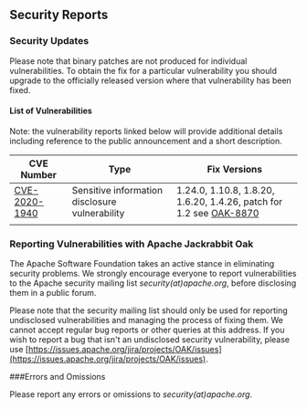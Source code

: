 <!--
   Licensed to the Apache Software Foundation (ASF) under one or more
   contributor license agreements.  See the NOTICE file distributed with
   this work for additional information regarding copyright ownership.
   The ASF licenses this file to You under the Apache License, Version 2.0
   (the "License"); you may not use this file except in compliance with
   the License.  You may obtain a copy of the License at

       http://www.apache.org/licenses/LICENSE-2.0

   Unless required by applicable law or agreed to in writing, software
   distributed under the License is distributed on an "AS IS" BASIS,
   WITHOUT WARRANTIES OR CONDITIONS OF ANY KIND, either express or implied.
   See the License for the specific language governing permissions and
   limitations under the License.
  -->

Security Reports
--------------------------------------------------------------------------------

### Security Updates

Please note that binary patches are not produced for individual vulnerabilities. To obtain the fix for a particular 
vulnerability you should upgrade to the officially released version where that vulnerability has been fixed.

#### List of Vulnerabilities

Note: the vulnerability reports linked below will provide additional details including reference to the public 
announcement and a short description.

| CVE Number    | Type                                             | Fix Versions                                                    |
|---------------|--------------------------------------------------|-----------------------------------------------------------------|
|[CVE-2020-1940]| Sensitive information disclosure vulnerability   | 1.24.0, 1.10.8, 1.8.20, 1.6.20, 1.4.26, patch for 1.2 see [OAK-8870] |
| | |

### Reporting Vulnerabilities with Apache Jackrabbit Oak

The Apache Software Foundation takes an active stance in eliminating security problems. We strongly encourage everyone 
to report vulnerabilities to the Apache security mailing list _security(at)apache.org_, before disclosing them in a public forum.

Please note that the security mailing list should only be used for reporting undisclosed vulnerabilities and 
managing the process of fixing them. We cannot accept regular bug reports or other queries at this address. If you wish 
to report a bug that isn't an undisclosed security vulnerability, please use [https://issues.apache.org/jira/projects/OAK/issues](https://issues.apache.org/jira/projects/OAK/issues).

###Errors and Omissions

Please report any errors or omissions to _security(at)apache.org_.


<!-- hidden references -->
[CVE-2020-1940]: https://cve.mitre.org/cgi-bin/cvename.cgi?name=CVE-2020-1940
[OAK-8870]: https://issues.apache.org/jira/browse/OAK-8870?focusedCommentId=17025637&page=com.atlassian.jira.plugin.system.issuetabpanels%3Acomment-tabpanel#comment-17025637